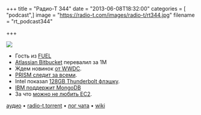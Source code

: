 +++
title = "Радио-Т 344"
date = "2013-06-08T18:32:00"
categories = [ "podcast",]
image = "https://radio-t.com/images/radio-t/rt344.jpg"
filename = "rt_podcast344"

+++

![](https://radio-t.com/images/radio-t/rt344.jpg)

* Гость из [FUEL](https://fuel.mirantis.com/)
* [Atlassian Bitbucket](http://blog.bitbucket.org/2013/06/04/atlassian-bitbucket-passes-one-million-users/) перевалил за 1М
* Ждем новинок [от WWDC](http://abcnews.go.com/Technology/apple-wwdc-ios-mac-os-updates-things-expect/story?id=19347115).
* [PRISM следит за всеми](http://readwrite.com/2013/06/07/prism-fallout-in-cloud-we-dont-trust).
* Intel показал [128GB Thunderbolt флэшку](http://www.macrumors.com/2013/06/06/intel-shows-off-prototype-128gb-thunderbolt-thumb-drive/).
* [IBM поддержит MongoDB](http://gigaom.com/2013/06/04/ibm-throws-its-weight-behind-mongodb-for-mobile-apps/)
* За что [можно не любить EC2](http://openmymind.net/Why-I-Dislike-ec2/).

[аудио](https://cdn.radio-t.com/rt_podcast344.mp3) • [radio-t.torrent](http://www.radio-t.com/torrents/rt_podcast344.mp3.torrent) • [лог чата](http://chat.radio-t.com/logs/radio-t-344.html) • [wiki](http://wiki.radio-t.com/%D0%92%D1%8B%D0%BF%D1%83%D1%81%D0%BA_344)<audio src="https://cdn.radio-t.com/rt_podcast344.mp3" preload="none"></audio>
